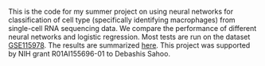 This is the code for my summer project on using neural networks for classification of cell type (specifically identifying macrophages) from single-cell RNA sequencing data. We compare the performance of different neural networks and logistic regression. Most tests are run on the dataset <a href='https://www.ncbi.nlm.nih.gov/geo/query/acc.cgi?acc=GSE115978'>GSE115978</a>. The results are summarized <a href='https://salt-sunspot-21e.notion.site/Results-Updated-ff5c62a04c684eeabb05bea9b8eef459?pvs=4'>here</a>. This project was supported by NIH grant R01AI155696-01 to Debashis Sahoo.